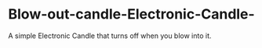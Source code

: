 # Blow-out-candle-Electronic-Candle-
A simple Electronic Candle that turns off when you blow into it.
